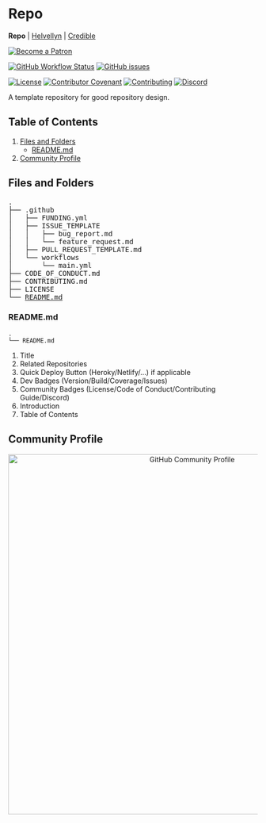 # Repo

**Repo** | [Helvellyn](https://github.com/thombruce/helvellyn) | [Credible](https://github.com/thombruce/credible)

[![Become a Patron](https://c5.patreon.com/external/logo/become_a_patron_button.png)](https://www.patreon.com/thombruce)

[![GitHub Workflow Status](https://img.shields.io/github/workflow/status/thombruce/repo/CI?logo=github)](https://github.com/thombruce/repo/actions)
[![GitHub issues](https://img.shields.io/github/issues-raw/thombruce/repo?logo=github)](https://github.com/thombruce/repo/issues)

[![License](https://img.shields.io/badge/license-MIT-green.svg)](LICENSE)
[![Contributor Covenant](https://img.shields.io/badge/Contributor%20Covenant-v1.4%20adopted-ff69b4.svg)](CODE_OF_CONDUCT.md)
[![Contributing](https://img.shields.io/badge/contributions-welcome-blue.svg)](CONTRIBUTING.md)
[![Discord](https://img.shields.io/discord/697123984231366716?color=7289da&label=chat&logo=discord)](https://discord.gg/TeBygKr)

A template repository for good repository design.

## Table of Contents

1. [Files and Folders](#files-and-folders)
    - [README.md](#readmemd)
2. [Community Profile](#community-profile)


## Files and Folders

<pre>
.
├── .github
│   ├── FUNDING.yml
│   ├── ISSUE_TEMPLATE
│   │   ├── bug_report.md
│   │   └── feature_request.md
│   ├── PULL_REQUEST_TEMPLATE.md
│   └── workflows
│       └── main.yml
├── CODE_OF_CONDUCT.md
├── CONTRIBUTING.md
├── LICENSE
└── <a href="#readmemd" title="README.md">README.md</a>
</pre>

### README.md

```
.
└── README.md
```

1. Title
2. Related Repositories
3. Quick Deploy Button (Heroky/Netlify/...) if applicable
4. Dev Badges (Version/Build/Coverage/Issues)
5. Community Badges (License/Code of Conduct/Contributing Guide/Discord)
6. Introduction
7. Table of Contents

## Community Profile

<p align="center"><a href="https://github.com/thombruce/repo/community"><img src="https://i.imgur.com/3X0HzD6.png" title="GitHub Community Profile" width="727" width="391" /></a></p>
